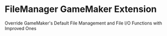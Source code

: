 # FileManager GameMaker Extension
Override GameMaker's Default File Management and File I/O Functions with Improved Ones
